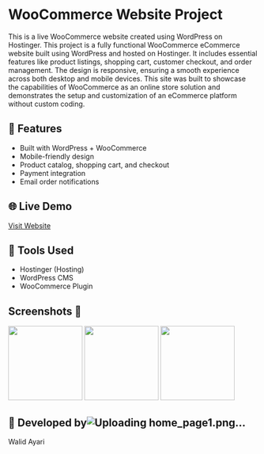 # WooCommerce Website Project

This is a live WooCommerce website created using WordPress on Hostinger.
This project is a fully functional WooCommerce eCommerce website built using WordPress and hosted on Hostinger.
It includes essential features like product listings, shopping cart, customer checkout, and order management.
The design is responsive, ensuring a smooth experience across both desktop and mobile devices.
This site was built to showcase the capabilities of WooCommerce as an online store
solution and demonstrates the setup and customization of an eCommerce platform without custom coding.


## 🔧 Features
- Built with WordPress + WooCommerce
- Mobile-friendly design
- Product catalog, shopping cart, and checkout
- Payment integration
- Email order notifications

  
  
  

## 🌐 Live Demo
[Visit Website](https://digitstore123.com)

## 🧰 Tools Used
- Hostinger (Hosting)
- WordPress CMS
- WooCommerce Plugin

## Screenshots 📸
<img src="https://github.com/user-attachments/assets/4c2373c4-a7dc-480f-8ddb-f89c778ff951" width="150">
<img src="https://github.com/user-attachments/assets/cae16a8c-d163-4f00-96a3-0c8a05fc5de2"width="150">
<img src="https://github.com/user-attachments/assets/e7f4f4b0-3e29-4f9b-bbc0-04de6ce3e83a"width="150">



## 👤 Developed by![Uploading home_page1.png…]()

Walid Ayari
